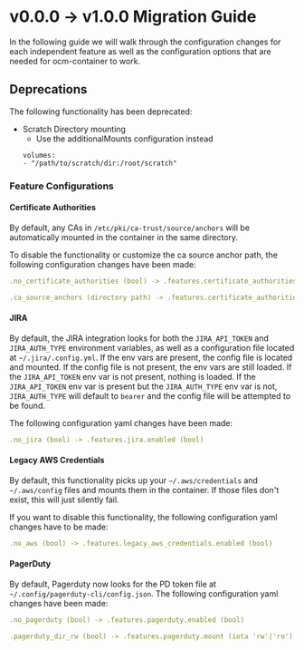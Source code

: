 # v0.0.0 -> v1.0.0 Migration Guide

In the following guide we will walk through the configuration changes for each independent feature as well as the configuration options that are needed for ocm-container to work.

## Deprecations
The following functionality has been deprecated:

* Scratch Directory mounting
  * Use the additionalMounts configuration instead  
  ```
  volumes:
  - "/path/to/scratch/dir:/root/scratch"
  ```

### Feature Configurations

#### Certificate Authorities
By default, any CAs in `/etc/pki/ca-trust/source/anchors` will be automatically mounted in the container in the same directory.

To disable the functionality or customize the ca source anchor path, the following configuration changes have been made:

```yaml
.no_certificate_authorities (bool) -> .features.certificate_authorities.enabled (bool)

.ca_source_anchors (directory path) -> .features.certificate_authorities.source_anchors
```

#### JIRA
By default, the JIRA integration looks for both the `JIRA_API_TOKEN` and `JIRA_AUTH_TYPE` environment variables, as well as a configuration file located at `~/.jira/.config.yml`. If the env vars are present, the config file is located and mounted. If the config file is not present, the env vars are still loaded. If the `JIRA_API_TOKEN` env var is not present, nothing is loaded. If the `JIRA_API_TOKEN` env var is present but the `JIRA_AUTH_TYPE` env var is not, `JIRA_AUTH_TYPE` will default to `bearer` and the config file will be attempted to be found.

The following configuration yaml changes have been made:

```yaml
.no_jira (bool) -> .features.jira.enabled (bool)
```

#### Legacy AWS Credentials
By default, this functionality picks up your `~/.aws/credentials` and `~/.aws/config` files and mounts them in the container. If those files don't exist, this will just silently fail.

If you want to disable this functionality, the following configuration yaml changes have to be made:

```yaml
.no_aws (bool) -> .features.legacy_aws_credentials.enabled (bool)
```

#### PagerDuty
By default, Pagerduty now looks for the PD token file at `~/.config/pagerduty-cli/config.json`. The following configuration yaml changes have been made:

```yaml
.no_pagerduty (bool) -> .features.pagerduty.enabled (bool)

.pagerduty_dir_rw (bool) -> .features.pagerduty.mount (iota 'rw'|'ro')
```
